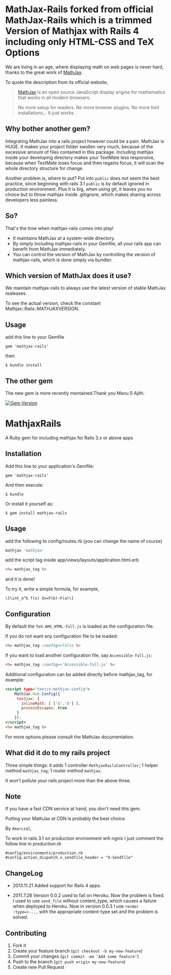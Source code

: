 # MathJax-Rails forked from official MathJax-Rails which is a trimmed Version of Mathjax with Rails 4 including only HTML-CSS and TeX Options

We are living in an age, where displaying math on web pages is never hard, thanks to the great work of [MathJax](https://github.com/mathjax/MathJax). 

To quote the description from its official website,

  > [MathJax](https://github.com/mathjax/MathJax) is an open source JavaScript display engine for mathematics that works in all modern browsers.
  > 
  > No more setup for readers. No more browser plugins. No more font installations… It just works.

## Why bother another gem?

Integrating MathJax into a rails project however could be a pain. MathJax is HUGE. It makes your project folder swollen very much, because of the excessive amount of files contained in this package. Including mathjax inside your developing directory makes your TextMate less responsive, because when TextMate loses focus and then regains focus, it will scan the whole directory structure for change.

Another problem is, where to put? Put into `public` does not seem the best practice, since beginning with rails 3.1 `public` is by default ignored in production environment. Plus it is big, when using git, it leaves you no choice but to throw mathjax inside .gitignore, which makes sharing across developers less painless.

## So?

That's the time when mathjax-rails comes into play!

* It maintains MathJax at a system-wide directory.
* By simply including mathjax-rails in your Gemfile, all your rails app can benefit from MathJax immediately.
* You can control the version of MathJax by controlling the version of mathjax-rails, which is done simply via bundler.

## Which version of MathJax does it use?

We maintain mathjax-rails to always use the latest version of stable MathJax realeases.

To see the actual version, check the constant Mathjax::Rails::MATHJAXVERSION.

## Usage

add this line to your Gemfile

	gem 'mathjax-rails'
  
then

	$ bundle install

## The other gem

The new gem is more recently mentained.Thank you Manu S Ajith. 

[![Gem Version](https://badge.fury.io/rb/mathjax-rails.png)](http://badge.fury.io/rb/mathjax-rails)
# MathjaxRails

A Ruby gem for including mathjax for Rails 3.x or above apps

## Installation

Add this line to your application's Gemfile:

    gem 'mathjax-rails'

And then execute:

    $ bundle

Or install it yourself as:

    $ gem install mathjax-rails

## Usage


add the following to config/routes.rb (you can change the name of course)

``` ruby
mathjax 'mathjax'
```

add the script tag inside app/views/layouts/application.html.erb

``` rhtml
<%= mathjax_tag %>
```  

and it is done!

To try it, write a simple formula, for example,

	\[\int_a^b f(x) dx=F(b)-F(a)\]

## Configuration

By default the `TeX-AMS_HTML-full.js` is loaded as the configuration file.

If you do not want any configuration file to be loaded:

``` rhtml
<%= mathjax_tag :config=>false %>
```
If you want to load another configuration file, say `Accessible-full.js`:

``` rhtml
<%= mathjax_tag :config=>'Accessible-full.js' %>
```
Additional configuration can be added directly before mathjax_tag, for example:

``` rhtml
<script type="text/x-mathjax-config">
	MathJax.Hub.Config({
	 tex2jax: {
	   inlineMath: [ ['$','$'] ],
	   processEscapes: true
	 }
	});
</script>
<%= mathjax_tag %>
```

For more options please consult the MathJax documentation.

## What did it do to my rails project

Three simple things: it adds 1 controller `MathjaxRailsController`; 1 helper method `mathjax_tag`; 1 router method `mathjax`.

It won't pollute your rails project more than the above three.

## Note

If you have a fast CDN service at hand, you don't need this gem.

Putting your MathJax at CDN is probably the best choice.

By `dmarczal`, 

To work in rails 3.1 on production environment wih ngnix I just comment the follow line in production.rb

```
#config/environments/production.rb
#config.action_dispatch.x_sendfile_header = "X-Sendfile"
```



## ChangeLog

* 2013.11.21
Added support for Rails 4 apps.

* 2011.7.28
Version 0.0.2 used to fail on Heroku. Now the problem is fixed. I used to use `send_file` without content_type, which causes a failure when deployed to Heroku. Now in version 0.0.3 I use `render :type=>...,` with the appropriate content-type set and the problem is solved.


## Contributing

1. Fork it
2. Create your feature branch (`git checkout -b my-new-feature`)
3. Commit your changes (`git commit -am 'Add some feature'`)
4. Push to the branch (`git push origin my-new-feature`)
5. Create new Pull Request
